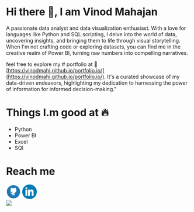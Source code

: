 # Hi there 👋, I am Vinod Mahajan

A passionate data analyst and data visualization enthusiast. With a love for languages like Python and SQL scripting, I delve into the world of data, uncovering insights, and bringing them to life through visual storytelling. When I'm not crafting code or exploring datasets, you can find me in the creative realm of Power BI, turning raw numbers into compelling narratives.
 
feel free to explore my # portfolio at 🔗 [https://vinodmahi.github.io/portfolio.io/](https://vinodmahi.github.io/portfolio.io/). It's a curated showcase of my data-driven endeavors, highlighting my dedication to harnessing the power of information for informed decision-making."

# Things I.m good at 🔥
* Python
* Power BI
* Excel
* SQl


# Reach me
[<img src='https://github.com/vinodmahi/vinodmahi/blob/main/github.png' alt='github' height='40'>](https://github.com/vinodmahi)  [<img src='https://github.com/vinodmahi/vinodmahi/blob/main/317750_linkedin_icon.png' alt='linkedin' height='40'>](https://www.linkedin.com/in/vinod-mahajanrs/)  
[<img target="_blank" src="https://img.icons8.com/cotton/64/000000/whatsapp--v4.png"/>](https://wa.me/919035828125) 







